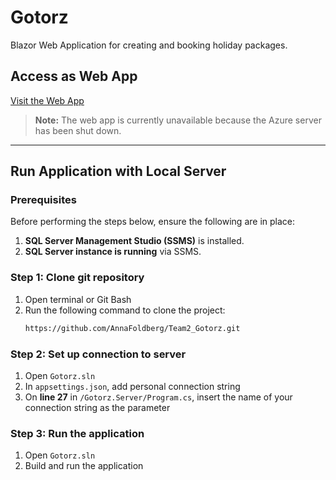 # Gotorz
Blazor Web Application for creating and booking holiday packages.

## Access as Web App
[Visit the Web App](https://team2-gotorz-bdd8h9bratemd2cc.northeurope-01.azurewebsites.net)
> **Note:** The web app is currently unavailable because the Azure server has been shut down.

___
## Run Application with Local Server
### Prerequisites
Before performing the steps below, ensure the following are in place:
1. **SQL Server Management Studio (SSMS)** is installed.
2. **SQL Server instance is running** via SSMS.

### Step 1: Clone git repository
1. Open terminal or Git Bash
2. Run the following command to clone the project:
   ```bash
   https://github.com/AnnaFoldberg/Team2_Gotorz.git

### Step 2: Set up connection to server
1. Open `Gotorz.sln`
2. In `appsettings.json`, add personal connection string
3. On **line 27** in `/Gotorz.Server/Program.cs`, insert the name of your connection string as the parameter

### Step 3: Run the application
1. Open `Gotorz.sln`
2. Build and run the application
